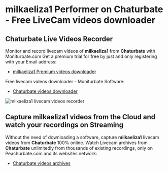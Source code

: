 # milkaeliza1 Performer on Chaturbate - Free LiveCam videos downloader

## Chaturbate Live Videos Recorder

Monitor and record livecam videos of **milkaeliza1** from **Chaturbate** with Moniturbate.com
Get a premium trial for free by just and only registering with your Email address:
* [milkaeliza1 Premium videos downloader](https://moniturbate.com/request-demo-licence-key.html)

Free livecam videos downloader - Moniturbate Software:
* [Chaturbate videos downloader](https://moniturbate.com/moniturbate-download-software.html)

![milkaeliza1 livecam videos recorder](https://peachurnet.com/templates/moniturbate-software.png)


## Capture milkaeliza1 videos from the Cloud and watch your recordings on Streaming

Without the need of downloading a software, capture **milkaeliza1** livecam videos from **Chaturbate** 100% online.
Watch Livecam archives from **Chaturbate** unlimitedly from thousands of existing recordings, only on Peachurbate.com and its websites network:
* [Chaturbate videos archives](https://peachurnet.com/)